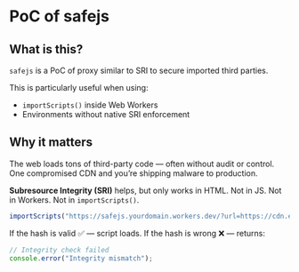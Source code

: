 # PoC of safejs

## What is this?

`safejs` is a PoC of proxy similar to SRI to secure imported third parties.

This is particularly useful when using:

* `importScripts()` inside Web Workers
* Environments without native SRI enforcement

## Why it matters

The web loads tons of third-party code — often without audit or control. One compromised CDN and you’re shipping malware to production.

**Subresource Integrity (SRI)** helps, but only works in HTML. Not in JS. Not in Workers. Not in `importScripts()`.

```js
importScripts("https://safejs.yourdomain.workers.dev/?url=https://cdn.example.com/lib.js&integrity=sha256-AbCdEfGhIjKlMnOpQrStUvWxYz1234567890abcdeFg=");
```

If the hash is valid ✅ — script loads.
If the hash is wrong ❌ — returns:

```js
// Integrity check failed
console.error("Integrity mismatch");
```